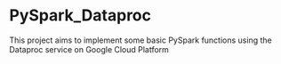 # PySpark_Dataproc
This project aims to implement some basic PySpark functions using the Dataproc service on Google Cloud Platform 
